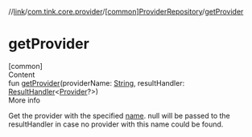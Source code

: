 //[link](../../index.md)/[com.tink.core.provider](../index.md)/[[common]ProviderRepository](index.md)/[getProvider](get-provider.md)



# getProvider  
[common]  
Content  
fun [getProvider](get-provider.md)(providerName: [String](https://kotlinlang.org/api/latest/jvm/stdlib/kotlin/-string/index.html), resultHandler: [ResultHandler](../../com.tink.service.handler/[common]-result-handler/index.md)<[Provider](../../com.tink.model.provider/[common]-provider/index.md)?>)  
More info  


Get the provider with the specified [name](../../com.tink.model.provider/[common]-provider/name.md). null will be passed to the resultHandler in case no provider with this name could be found.

  



